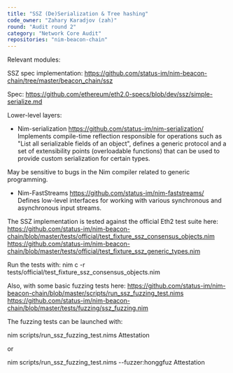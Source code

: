 ```yaml
---
title: "SSZ (De)Serialization & Tree hashing"
code_owner: "Zahary Karadjov (zah)"
round: "Audit round 2"
category: "Network Core Audit"
repositories: "nim-beacon-chain"
---
```


Relevant modules:

SSZ spec implementation:
https://github.com/status-im/nim-beacon-chain/tree/master/beacon_chain/ssz

Spec:
https://github.com/ethereum/eth2.0-specs/blob/dev/ssz/simple-serialize.md

Lower-level layers:

* Nim-serialization
https://github.com/status-im/nim-serialization/
Implements compile-time reflection responsible for operations such as "List all serializable fields of an object", defines a generic protocol and a set of extensibility points (overloadable functions) that can be used to provide custom serialization for certain types.

May be sensitive to bugs in the Nim compiler related to generic programming.

* Nim-FastStreams
https://github.com/status-im/nim-faststreams/
Defines low-level interfaces for working with various synchronous and asynchronous input streams.

The SSZ implementation is tested against the official Eth2 test suite here:
https://github.com/status-im/nim-beacon-chain/blob/master/tests/official/test_fixture_ssz_consensus_objects.nim
https://github.com/status-im/nim-beacon-chain/blob/master/tests/official/test_fixture_ssz_generic_types.nim

Run the tests with:
nim c -r tests/official/test_fixture_ssz_consensus_objects.nim

Also, with some basic fuzzing tests here:
https://github.com/status-im/nim-beacon-chain/blob/master/scripts/run_ssz_fuzzing_test.nims
https://github.com/status-im/nim-beacon-chain/blob/master/tests/fuzzing/ssz_fuzzing.nim

The fuzzing tests can be launched with:

nim scripts/run_ssz_fuzzing_test.nims Attestation

or

nim scripts/run_ssz_fuzzing_test.nims --fuzzer:honggfuz Attestation
